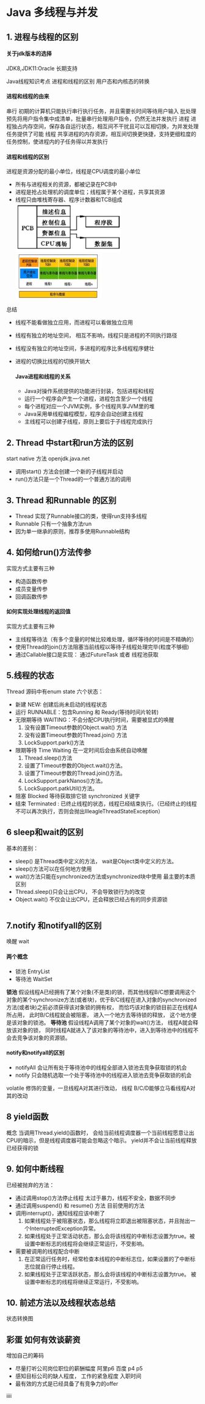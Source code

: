 # Java 多线程与并发
## 1. 进程与线程的区别
  #### 关于jdk版本的选择
JDK8,JDK11:Oracle 长期支持

Java线程知识考点 
进程和线程的区别
用户态和内核态的转换
#### 进程和线程的由来
串行 初期的计算机只能执行串行执行任务，并且需要长时间等待用户输入
批处理  预先将用户指令集中成清单，批量串行处理用户指令，仍然无法并发执行
进程  进程独占内存空间，保存各自运行状态，相互间不干扰且可以互相切换，为并发处理任务提供了可能
线程 共享进程的内存资源，相互间切换更快捷，支持更细粒度的任务控制，使进程内的子任务得以并发执行
#### 进程和线程的区别
  进程是资源分配的最小单位，线程是CPU调度的最小单位
- 所有与进程相关的资源，都被记录在PCB中
- 进程是抢占处理机的调度单位；线程属于某个进程，共享其资源
- 线程只由堆栈寄存器、程序计数器和TCB组成
  ![PCB](img/pcb.png)
  ![](img/线程与进程.png)

总结
- 线程不能看做独立应用，而进程可以看做独立应用
- 线程有独立的地址空间， 相互不影响，线程只是进程的不同执行路径
- 线程没有独立的地址空间，多进程的程序比多线程程序健壮
- 进程的切换比线程的切换开销大
  
  #### Java进程和线程的关系
    - Java对操作系统提供的功能进行封装，包括进程和线程
    - 运行一个程序会产生一个进程，进程包含至少一个线程
    - 每个进程对应一个JVM实例，多个线程共享JVM里的堆
    - Java采用单线程编程模型，程序会自动创建主线程
    - 主线程可以创建子线程，原则上要后于子线程完成执行

## 2. Thread 中start和run方法的区别
start native 方法 openjdk.java.net
- 调用start() 方法会创建一个新的子线程并启动
- run()方法只是一个Thread的一个普通方法的调用
  
## 3. Thread 和Runnable 的区别
  - Thread 实现了Runnable接口的类，使得run支持多线程
  - Runnable 只有一个抽象方法run
  - 因为单一继承的原则，推荐多使用Runnable结构
 ## 4. 如何给run()方法传参
 实现方式主要有三种
 - 构造函数传参
 - 成员变量传参
 - 回调函数传参
  #### 如何实现处理线程的返回值
  实现方式主要有三种
  - 主线程等待法（有多个变量的时候比较难处理，循环等待的时间是不精确的）
  - 使用Thread的join()方法阻塞当前线程以等待子线程处理完毕(粒度不够细)
  - 通过Callable接口是实现： 通过FutureTask 或者 线程池获取
  
  ## 5.线程的状态

  Thread 源码中有enum state
  六个状态：
  - 新建 NEW: 创建后尚未启动的线程状态
  - 运行 RUNNABLE：包含Running 和 Ready(等待时间片轮转)
  - 无限期等待 WAITING：不会分配CPU执行时间，需要被显式的唤醒
    1. 没有设置Timeout参数的Object.wait() 方法
    2. 没有设置Timeout参数的Thread.join() 方法
    3. LockSupport.park()方法
  - 限期等待 Time Waiting 在一定时间后会由系统自动唤醒
     1. Thread.sleep()方法
     2. 设置了Timeout参数的Object.wait()方法。
     3. 设置了Timeout参数的Thread.join()方法。
     4. LockSupport.parkNanos()方法。
     5. LockSupport.patkUtil()方法。
  - 阻塞 Blocked 等待获取排它锁 synchronized 关键字
  - 结束 Terminated : 已终止线程的状态，线程已经结束执行。（已经终止的线程不可以再次执行，否则会抛出IlleagleThreadStateException）
  ## 6 sleep和wait的区别
  基本的差别：
  - sleep() 是Thread类中定义的方法， wait是Object类中定义的方法。
  - sleep()方法可以在任何地方使用
  - wait()方法只能在synchronized方法或synchronized块中使用
  最主要的本质区别
  - Thread.sleep()只会让出CPU， 不会导致锁行为的改变
  - Object.wait() 不仅会让出CPU，还会释放已经占有的同步资源锁
  ```

  ```
  ## 7.notify 和notifyall的区别
  唤醒 wait
  #### 两个概念
  - 锁池 EntryList
  - 等待池 WaitSet
  
  **锁池** 假设线程A已经拥有了某个对象(不是类)的锁，而其他线程B/C想要调用这个对象的某个synchronize方法(或者块)，优于B/C线程在进入对象的synchronized方法(或者块)之前必须获得该对象锁的拥有权， 而恰巧该对象的锁目前正在线程A所占用， 此时B/C线程就会被阻塞， 进入一个地方去等待锁的释放， 这个地方便是该对象的锁池。
  **等待池** 假设线程A调用了某个对象的wait()方法， 线程A就会释放该对象的锁， 同时线程A就进入了该对象的等待池中，进入到等待池中的线程不会去竞争该对象的资源锁。

  #### notify和notifyall的区别
  - notifyAll 会让所有处于等待池中的线程全部进入锁池去竞争获取锁的机会
  - notify 只会随机选取一个处于等待池中的线程进入锁池去竞争获取锁的机会

  volatile 修饰的变量，一旦线程A对其进行改动， 线程 B/C/D能够立马看线程A对其的改动
  ## 8 yield函数
  概念
  当调用Thread.yield()函数时， 会给当前线程调度器一个当前线程愿意让出CPU的暗示，但是线程调度器可能会忽略这个暗示。
  yield并不会让当前线程释放已经获得的锁
  ## 9. 如何中断线程
  已经被抛弃的方法：
  - 通过调用stop()方法停止线程 太过于暴力，线程不安全，数据不同步
  - 通过调用suspend() 和 resume() 方法
  目前使用的方法
  - 调用interrupt()，通知线程应该中断了
    1. 如果线程处于被阻塞状态，那么线程将立即退出被阻塞状态，并且抛出一个InterruptedException异常。
    2. 如果线程处于正常活动状态，那么会将该线程的中断标志设置为true。被设置中断标志的线程将会继续正常运行，不受影响。
  - 需要被调用的线程配合中断
    1. 在正常运行任务时，经常检查本线程的中断标志位，如果设置的了中断标志位就自行停止线程。
    2. 如果线程处于正常活跃状态，那么会将该线程的中断标志设置为true。 被设置中断标志的线程将继续正常运行，不受影响。
  
## 10. 前述方法以及线程状态总结
 状态转换图


 ## 彩蛋 如何有效谈薪资
 增加自己的筹码
 - 尽量打听公司岗位职位的薪酬幅度 阿里p6 百度 p4 p5 
 - 感知目标公司的缺人程度， 工作的紧急程度  入职时间
 - 最有效的方式是已经具备了有竞争力的offer 

iiii


